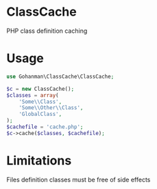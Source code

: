 # ClassCache
PHP class definition caching

# Usage
```php
use Gohanman\ClassCache\ClassCache;

$c = new ClassCache();
$classes = array(
    'Some\\Class',
    'Some\\Other\\Class',
    'GlobalClass',
);
$cachefile = 'cache.php';
$c->cache($classes, $cachefile);
```

# Limitations
Files definition classes must be free of side effects
